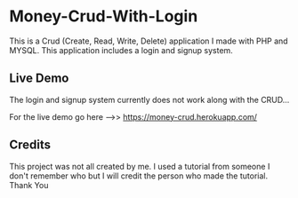 # Money-Crud-With-Login

This is a Crud (Create, Read, Write, Delete) application I made with PHP and MYSQL. This application includes a login and signup system. 

## Live Demo

The login and signup system currently does not work along with the CRUD...

For the live demo go here -->> https://money-crud.herokuapp.com/

## Credits

This project was not all created by me. I used a tutorial from someone I don't remember who but I will credit the person who made the tutorial. Thank You
